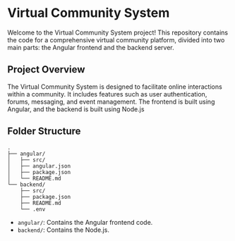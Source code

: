 # Virtual Community System

Welcome to the Virtual Community System project! This repository contains the code for a comprehensive virtual community platform, divided into two main parts: the Angular frontend and the backend server.


## Project Overview

The Virtual Community System is designed to facilitate online interactions within a community. It includes features such as user authentication, forums, messaging, and event management. The frontend is built using Angular, and the backend is built using Node.js

## Folder Structure

```
.
├── angular/
│   ├── src/
│   ├── angular.json
│   ├── package.json
│   └── README.md
└── backend/
    ├── src/
    ├── package.json
    ├── README.md
    └── .env
```

- `angular/`: Contains the Angular frontend code.
- `backend/`: Contains the Node.js.

